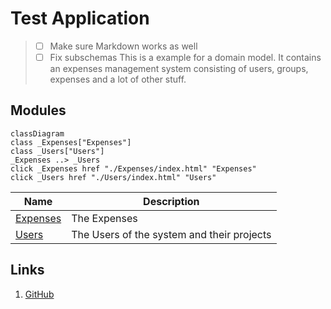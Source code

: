 # Test Application
> - [ ] Make sure Markdown works as well
> - [ ] Fix subschemas
This is a example for a domain model. It contains an expenses management system consisting of users, groups, expenses and a lot of other stuff.

## Modules
```mermaid
classDiagram
class _Expenses["Expenses"]
class _Users["Users"]
_Expenses ..> _Users
click _Expenses href "./Expenses/index.html" "Expenses"
click _Users href "./Users/index.html" "Users"
```
| Name | Description |
|------|-------------|
| [Expenses](./Expenses/README.md) | The Expenses |
| [Users](./Users/README.md) | The Users of the system and their projects |

## Links
1. [GitHub](https://www.github.com)
